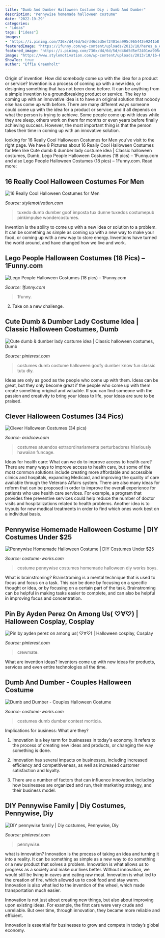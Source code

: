 ```yaml
---
title: "Dumb And Dumber Halloween Costume Diy : Dumb And Dumber"
description: "Pennywise homemade halloween costume"
date: "2022-10-29"
categories:
- "ideas"
tags: ["ideas"]
images:
- "https://i.pinimg.com/736x/d4/6d/5d/d46d5d5ef2401ea995c965442e9241b8.jpg"
featuredImage: "https://1funny.com/wp-content/uploads/2013/10/heres_a_quick_way_to_make_your_own_lego_brick_halloween_costume_640_19.jpg"
featured_image: "https://i.pinimg.com/736x/d4/6d/5d/d46d5d5ef2401ea995c965442e9241b8.jpg"
image: "https://www.stylemotivation.com/wp-content/uploads/2013/10/16-Really-Cool-Halloween-Costumes-for-Men-3.jpg"
ShowToc: true
author: "Effie Greenholt"
---
```



Origin of invention: How did somebody come up with the idea for a product or service?
Invention is a process of coming up with a new idea, or designing something that has not been done before. It can be anything from a simple invention to a groundbreaking product or service. The key to coming up with an innovative idea is to have an original solution that nobody else has come up with before. There are many different ways someone could come up with the idea for a product or service, and it all depends on what the person is trying to achieve. Some people come up with ideas while they are sleep, others work on them for months or even years before finally achieving success. However, the most important thing is that the person takes their time in coming up with an innovative solution.

	

		
looking for 16 Really Cool Halloween Costumes for Men you've visit to the right page. We have 8 Pictures about 16 Really Cool Halloween Costumes for Men like Cute dumb &amp; dumber lady costume idea | Classic halloween costumes, Dumb, Lego People Halloween Costumes (18 pics) – 1Funny.com and also Lego People Halloween Costumes (18 pics) – 1Funny.com. Read more:
		
    
## 16 Really Cool Halloween Costumes For Men

<img loading=lazy src="https://www.stylemotivation.com/wp-content/uploads/2013/10/16-Really-Cool-Halloween-Costumes-for-Men-3.jpg" onerror="this.onerror=null;this.src='https://tse3.mm.bing.net/th?id=OIP.ejh56UG22b28okfkzQ0kAQHaRF&amp;pid=15.1';" alt="16 Really Cool Halloween Costumes for Men">

_Source: stylemotivation.com_

>tuxedo dumb dumber goof imposta tux dunne tuxedos costumepub pinkimpulse wondercostumes. 

	

Invention is the ability to come up with a new idea or solution to a problem. It can be something as simple as coming up with a new way to make your food, or coming up with a new way to store energy. Inventions have turned the world around, and have changed how we live and work.

    
## Lego People Halloween Costumes (18 Pics) – 1Funny.com

<img loading=lazy src="https://1funny.com/wp-content/uploads/2013/10/heres_a_quick_way_to_make_your_own_lego_brick_halloween_costume_640_19.jpg" onerror="this.onerror=null;this.src='https://tse4.mm.bing.net/th?id=OIP.o6CK-CPxtSDoOObs9RKm1wHaFd&amp;pid=15.1';" alt="Lego People Halloween Costumes (18 pics) – 1Funny.com">

_Source: 1funny.com_

>1funny. 

	

2. Take on a new challenge.

    
## Cute Dumb &amp; Dumber Lady Costume Idea | Classic Halloween Costumes, Dumb

<img loading=lazy src="https://i.pinimg.com/736x/23/fb/51/23fb511a6677ae882366d2392d1ee1ed--twin-costumes-ladies-costumes.jpg" onerror="this.onerror=null;this.src='https://tse4.mm.bing.net/th?id=OIP.dFFuVSlMpyzKA_D0ufYK8AHaJ6&amp;pid=15.1';" alt="Cute dumb &amp; dumber lady costume idea | Classic halloween costumes, Dumb">

_Source: pinterest.com_

>costumes dumb costume halloween goofy dumber know fun classic tutu diy. 

	

Ideas are only as good as the people who come up with them.
Ideas can be great, but they only become great if the people who come up with them create something original and valuable. If you can find someone with the passion and creativity to bring your ideas to life, your ideas are sure to be praised.

    
## Clever Halloween Costumes (34 Pics)

<img loading=lazy src="https://cdn.acidcow.com/pics/20131021/funny_costumes_16.jpg" onerror="this.onerror=null;this.src='https://tse1.mm.bing.net/th?id=OIP.0eNCKoKswPvGXWbzZqh6CwHaLG&amp;pid=15.1';" alt="Clever Halloween Costumes (34 pics)">

_Source: acidcow.com_

>costumes atuendos extraordinariamente perturbadores hilariously hawaiian funcage. 

	

Ideas for health care: What can we do to improve access to health care?
There are many ways to improve access to health care, but some of the most common solutions include creating more affordable and accessible clinics and hospitals, expanding Medicaid, and improving the quality of care available through the Veterans Affairs system. There are also many ideas for reform that can be proposed in order to improve the overall experience for patients who use health care services. For example, a program that provides free preventive services could help reduce the number of doctor visits and hospitalizations related to health problems. Another idea is to tryouts for new medical treatments in order to find which ones work best on a individual basis.

    
## Pennywise Homemade Halloween Costume | DIY Costumes Under $25

<img loading=lazy src="https://photos.costume-works.com/full/pennywise74.jpg" onerror="this.onerror=null;this.src='https://tse2.mm.bing.net/th?id=OIP.bzd52bdOAJJ5owMM4Z5AiQHaJ3&amp;pid=15.1';" alt="Pennywise Homemade Halloween Costume | DIY Costumes Under $25">

_Source: costume-works.com_

>costume pennywise costumes homemade halloween diy works boys. 

	

What is brainstroming? Brainstroming is a mental technique that is used to focus and focus on a task. This can be done by focusing on a specific thought or idea, or by focusing on a certain part of the task. Brainstroming can be helpful in making tasks easier to complete, and can also be helpful in improving focus and concentration.

    
## Pin By Ayden Perez On Among Us( ♡∀♡) | Halloween Cosplay, Cosplay

<img loading=lazy src="https://i.pinimg.com/736x/d4/6d/5d/d46d5d5ef2401ea995c965442e9241b8.jpg" onerror="this.onerror=null;this.src='https://tse1.mm.bing.net/th?id=OIP.ajUZKp1pq4FhCHkW30AimgHaHZ&amp;pid=15.1';" alt="Pin by ayden perez on among us( ♡∀♡) | Halloween cosplay, Cosplay">

_Source: pinterest.com_

>crewmate. 

	

What are invention ideas?
Inventors come up with new ideas for products, services and even entire technologies all the time.

    
## Dumb And Dumber - Couples Halloween Costume

<img loading=lazy src="https://photos.costume-works.com/full/dumb-and-dumber-couple-costume.jpg" onerror="this.onerror=null;this.src='https://tse4.mm.bing.net/th?id=OIP.p0XQ4hd6PXOH2i5M8PUxaAHaL1&amp;pid=15.1';" alt="Dumb and Dumber - Couples Halloween Costume">

_Source: costume-works.com_

>costumes dumb dumber contest morticia. 

	

Implications for business: What are they?
1. Innovation is a key term for businesses in today's economy. It refers to the process of creating new ideas and products, or changing the way something is done.
2. Innovation has several impacts on businesses, including increased efficiency and competitiveness, as well as increased customer satisfaction and loyalty.

3. There are a number of factors that can influence innovation, including how businesses are organized and run, their marketing strategy, and their business model.

    
## DIY Pennywise Family | Diy Costumes, Pennywise, Diy

<img loading=lazy src="https://i.pinimg.com/736x/26/e7/3f/26e73f232fd9de9c95deb8afbf5795e3.jpg" onerror="this.onerror=null;this.src='https://tse2.mm.bing.net/th?id=OIP.0r58Yt7qwwu-4Nz2pGSf9wHaJ3&amp;pid=15.1';" alt="DIY pennywise family | Diy costumes, Pennywise, Diy">

_Source: pinterest.com_

>pennywise. 

	

what is innovation?
Innovation is the process of taking an idea and turning it into a reality. It can be something as simple as a new way to do something or a new product that solves a problem. Innovation is what allows us to progress as a society and make our lives better.
Without innovation, we would still be living in caves and eating raw meat. Innovation is what led to the creation of fire, which allowed us to cook food and stay warm. Innovation is also what led to the invention of the wheel, which made transportation much easier.

Innovation is not just about creating new things, but also about improving upon existing ideas. For example, the first cars were very crude and unreliable. But over time, through innovation, they became more reliable and efficient.

Innovation is essential for businesses to grow and compete in today’s global economy.

